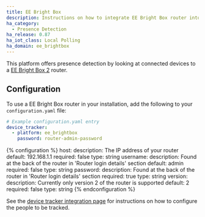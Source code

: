 ```yaml
---
title: EE Bright Box
description: Instructions on how to integrate EE Bright Box router into Home Assistant.
ha_category:
  - Presence Detection
ha_release: 0.87
ha_iot_class: Local Polling
ha_domain: ee_brightbox
---
```


This platform offers presence detection by looking at connected devices to a [EE Bright Box 2](https://ee.co.uk/help/phones-and-device/home-broadband/bright-box-2-wireless-router/bright-box-2-wireless-router) router.

## Configuration

To use a EE Bright Box router in your installation, add the following to your `configuration.yaml` file:

```yaml
# Example configuration.yaml entry
device_tracker:
  - platform: ee_brightbox
    password: router-admin-password
```

{% configuration %}
host:
  description: The IP address of your router
  default: 192.168.1.1
  required: false
  type: string
username:
  description: Found at the back of the router in 'Router login details' section
  default: admin
  required: false
  type: string
password:
  description: Found at the back of the router in 'Router login details' section
  required: true
  type: string
version:
  description: Currently only version 2 of the router is supported
  default: 2
  required: false
  type: string
{% endconfiguration %}

See the [device tracker integration page](/integrations/device_tracker/) for instructions on how to configure the people to be tracked.
